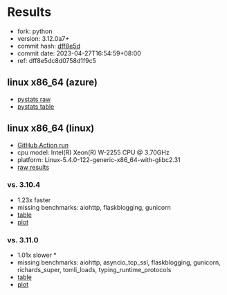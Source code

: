 # Results

- fork: python
- version: 3.12.0a7+
- commit hash: [dff8e5d](https://github.com/python/cpython/commit/dff8e5d)
- commit date: 2023-04-27T16:54:59+08:00
- ref: dff8e5dc8d0758d1f9c5

## linux x86_64 (azure)

- [pystats raw](bm-20230427-azure-x86_64-python-dff8e5dc8d0758d1f9c5-3.12.0a7%2B-dff8e5d-pystats.json)
- [pystats table](bm-20230427-azure-x86_64-python-dff8e5dc8d0758d1f9c5-3.12.0a7%2B-dff8e5d-pystats.md)

## linux x86_64 (linux)

- [GitHub Action run](https://github.com/faster-cpython/benchmarking/actions/runs/4823675939)
- cpu model: Intel(R) Xeon(R) W-2255 CPU @ 3.70GHz
- platform: Linux-5.4.0-122-generic-x86_64-with-glibc2.31
- [raw results](bm-20230427-linux-x86_64-python-dff8e5dc8d0758d1f9c5-3.12.0a7%2B-dff8e5d.json)

### vs. 3.10.4

- 1.23x faster
- missing benchmarks: aiohttp, flaskblogging, gunicorn
- [table](bm-20230427-linux-x86_64-python-dff8e5dc8d0758d1f9c5-3.12.0a7%2B-dff8e5d-vs-3.10.4.md)
- [plot](bm-20230427-linux-x86_64-python-dff8e5dc8d0758d1f9c5-3.12.0a7%2B-dff8e5d-vs-3.10.4.png)

### vs. 3.11.0

- 1.01x slower \*
- missing benchmarks: aiohttp, asyncio_tcp_ssl, flaskblogging, gunicorn, richards_super, tomli_loads, typing_runtime_protocols
- [table](bm-20230427-linux-x86_64-python-dff8e5dc8d0758d1f9c5-3.12.0a7%2B-dff8e5d-vs-3.11.0.md)
- [plot](bm-20230427-linux-x86_64-python-dff8e5dc8d0758d1f9c5-3.12.0a7%2B-dff8e5d-vs-3.11.0.png)

